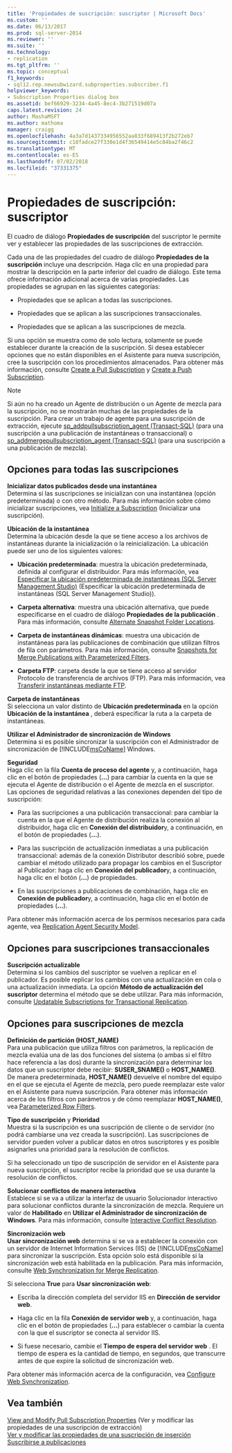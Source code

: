 ```yaml
---
title: 'Propiedades de suscripción: suscriptor | Microsoft Docs'
ms.custom: ''
ms.date: 06/13/2017
ms.prod: sql-server-2014
ms.reviewer: ''
ms.suite: ''
ms.technology:
- replication
ms.tgt_pltfrm: ''
ms.topic: conceptual
f1_keywords:
- sql12.rep.newsubwizard.subproperties.subscriber.f1
helpviewer_keywords:
- Subscription Properties dialog box
ms.assetid: bef66929-3234-4a45-8ec4-3b271519d07a
caps.latest.revision: 24
author: MashaMSFT
ms.author: mathoma
manager: craigg
ms.openlocfilehash: 4a3a7d1437334956552aa833f689413f2b272eb7
ms.sourcegitcommit: c18fadce27f330e1d4f36549414e5c84ba2f46c2
ms.translationtype: MT
ms.contentlocale: es-ES
ms.lasthandoff: 07/02/2018
ms.locfileid: "37331375"
---
```

# <a name="subscription-properties---subscriber"></a>Propiedades de suscripción: suscriptor
  El cuadro de diálogo **Propiedades de suscripción** del suscriptor le permite ver y establecer las propiedades de las suscripciones de extracción.  
  
 Cada una de las propiedades del cuadro de diálogo **Propiedades de la suscripción** incluye una descripción. Haga clic en una propiedad para mostrar la descripción en la parte inferior del cuadro de diálogo. Este tema ofrece información adicional acerca de varias propiedades. Las propiedades se agrupan en las siguientes categorías:  
  
-   Propiedades que se aplican a todas las suscripciones.  
  
-   Propiedades que se aplican a las suscripciones transaccionales.  
  
-   Propiedades que se aplican a las suscripciones de mezcla.  
  
 Si una opción se muestra como de solo lectura, solamente se puede establecer durante la creación de la suscripción. Si desea establecer opciones que no están disponibles en el Asistente para nueva suscripción, cree la suscripción con los procedimientos almacenados. Para obtener más información, consulte [Create a Pull Subscription](create-a-pull-subscription.md) y [Create a Push Subscription](create-a-push-subscription.md).  
  
> [!NOTE]  
>  Si aún no ha creado un Agente de distribución o un Agente de mezcla para la suscripción, no se mostrarán muchas de las propiedades de la suscripción. Para crear un trabajo de agente para una suscripción de extracción, ejecute [sp_addpullsubscription_agent &#40;Transact-SQL&#41;](/sql/relational-databases/system-stored-procedures/sp-addpullsubscription-agent-transact-sql) (para una suscripción a una publicación de instantáneas o transaccional) o [sp_addmergepullsubscription_agent &#40;Transact-SQL&#41;](/sql/relational-databases/system-stored-procedures/sp-addmergepullsubscription-agent-transact-sql) (para una suscripción a una publicación de mezcla).  
  
## <a name="options-for-all-subscriptions"></a>Opciones para todas las suscripciones  
 **Inicializar datos publicados desde una instantánea**  
 Determina si las suscripciones se inicializan con una instantánea (opción predeterminada) o con otro método. Para más información sobre cómo inicializar suscripciones, vea [Initialize a Subscription](initialize-a-subscription.md) (Inicializar una suscripción).  
  
 **Ubicación de la instantánea**  
 Determina la ubicación desde la que se tiene acceso a los archivos de instantáneas durante la inicialización o la reinicialización. La ubicación puede ser uno de los siguientes valores:  
  
-   **Ubicación predeterminada**: muestra la ubicación predeterminada, definida al configurar el distribuidor. Para más información, vea [Especificar la ubicación predeterminada de instantáneas &#40;SQL Server Management Studio&#41;](specify-the-default-snapshot-location-sql-server-management-studio.md) (Especificar la ubicación predeterminada de instantáneas &#40;SQL Server Management Studio&#41;).  
  
-   **Carpeta alternativa**: muestra una ubicación alternativa, que puede especificarse en el cuadro de diálogo **Propiedades de la publicación** . Para más información, consulte [Alternate Snapshot Folder Locations](alternate-snapshot-folder-locations.md).  
  
-   **Carpeta de instantáneas dinámicas**: muestra una ubicación de instantáneas para las publicaciones de combinación que utilizan filtros de fila con parámetros. Para más información, consulte [Snapshots for Merge Publications with Parameterized Filters](snapshots-for-merge-publications-with-parameterized-filters.md).  
  
-   **Carpeta FTP**: carpeta desde la que se tiene acceso al servidor Protocolo de transferencia de archivos (FTP). Para más información, vea [Transferir instantáneas mediante FTP](transfer-snapshots-through-ftp.md).  
  
 **Carpeta de instantáneas**  
 Si selecciona un valor distinto de **Ubicación predeterminada** en la opción **Ubicación de la instantánea** , deberá especificar la ruta a la carpeta de instantáneas.  
  
 **Utilizar el Administrador de sincronización de Windows**  
 Determina si es posible sincronizar la suscripción con el Administrador de sincronización de [!INCLUDE[msCoName](../../includes/msconame-md.md)] Windows.  
  
 **Seguridad**  
 Haga clic en la fila **Cuenta de proceso del agente** y, a continuación, haga clic en el botón de propiedades (**...**) para cambiar la cuenta en la que se ejecuta el Agente de distribución o el Agente de mezcla en el suscriptor. Las opciones de seguridad relativas a las conexiones dependen del tipo de suscripción:  
  
-   Para las sucripciones a una publicación transaccional: para cambiar la cuenta en la que el Agente de distribución realiza la conexión al distribuidor, haga clic en **Conexión del distribuidor**y, a continuación, en el botón de propiedades (**...**).  
  
-   Para las suscripción de actualización inmediatas a una publicación transaccional: además de la conexión Distributor describió sobre, puede cambiar el método utilizado para propagar los cambios en el Suscriptor al Publicador: haga clic en **Conexión del publicador**y, a continuación, haga clic en el botón (**...**) de propiedades.  
  
-   En las suscripciones a publicaciones de combinación, haga clic en **Conexión de publicador**y, a continuación, haga clic en el botón de propiedades (**...**).  
  
 Para obtener más información acerca de los permisos necesarios para cada agente, vea [Replication Agent Security Model](security/replication-agent-security-model.md).  
  
## <a name="options-for-transactional-subscriptions"></a>Opciones para suscripciones transaccionales  
 **Suscripción actualizable**  
 Determina si los cambios del suscriptor se vuelven a replicar en el publicador. Es posible replicar los cambios con una actualización en cola o una actualización inmediata. La opción **Método de actualización del suscriptor** determina el método que se debe utilizar. Para más información, consulte [Updatable Subscriptions for Transactional Replication](transactional/updatable-subscriptions-for-transactional-replication.md).  
  
## <a name="options-for-merge-subscriptions"></a>Opciones para suscripciones de mezcla  
 **Definición de partición (HOST_NAME)**  
 Para una publicación que utiliza filtros con parámetros, la replicación de mezcla evalúa una de las dos funciones del sistema (o ambas si el filtro hace referencia a las dos) durante la sincronización para determinar los datos que un suscriptor debe recibir: **SUSER_SNAME()** o **HOST_NAME()**. De manera predeterminada, **HOST_NAME()** devuelve el nombre del equipo en el que se ejecuta el Agente de mezcla, pero puede reemplazar este valor en el Asistente para nueva suscripción. Para obtener más información acerca de los filtros con parámetros y de cómo reemplazar **HOST_NAME()**, vea [Parameterized Row Filters](merge/parameterized-filters-parameterized-row-filters.md).  
  
 **Tipo de suscripción** y **Prioridad**  
 Muestra si la suscripción es una suscripción de cliente o de servidor (no podrá cambiarse una vez creada la suscripción). Las suscripciones de servidor pueden volver a publicar datos en otros suscriptores y es posible asignarles una prioridad para la resolución de conflictos.  
  
 Si ha seleccionado un tipo de suscripción de servidor en el Asistente para nueva suscripción, el suscriptor recibe la prioridad que se usa durante la resolución de conflictos.  
  
 **Solucionar conflictos de manera interactiva**  
 Establece si se va a utilizar la interfaz de usuario Solucionador interactivo para solucionar conflictos durante la sincronización de mezcla. Requiere un valor de **Habilitado** en **Utilizar el Administrador de sincronización de Windows**. Para más información, consulte [Interactive Conflict Resolution](merge/advanced-merge-replication-conflict-interactive-resolution.md).  
  
 **Sincronización web**  
 **Usar sincronización web** determina si se va a establecer la conexión con un servidor de Internet Information Services (IIS) de [!INCLUDE[msCoName](../../includes/msconame-md.md)] para sincronizar la suscripción. Esta opción solo está disponible si la sincronización web está habilitada en la publicación. Para más información, consulte [Web Synchronization for Merge Replication](web-synchronization-for-merge-replication.md).  
  
 Si selecciona **True** para **Usar sincronización web**:  
  
-   Escriba la dirección completa del servidor IIS en **Dirección de servidor web**.  
  
-   Haga clic en la fila **Conexión de servidor web** y, a continuación, haga clic en el botón de propiedades (**...**) para establecer o cambiar la cuenta con la que el suscriptor se conecta al servidor IIS.  
  
-   Si fuese necesario, cambie el **Tiempo de espera del servidor web** . El tiempo de espera es la cantidad de tiempo, en segundos, que transcurre antes de que expire la solicitud de sincronización web.  
  
 Para obtener más información acerca de la configuración, vea [Configure Web Synchronization](configure-web-synchronization.md).  
  
## <a name="see-also"></a>Vea también  
 [View and Modify Pull Subscription Properties](view-and-modify-pull-subscription-properties.md)  (Ver y modificar las propiedades de una suscripción de extracción)  
 [Ver y modificar las propiedades de una suscripción de inserción](view-and-modify-push-subscription-properties.md)   
 [Suscribirse a publicaciones](subscribe-to-publications.md)  
  
  
